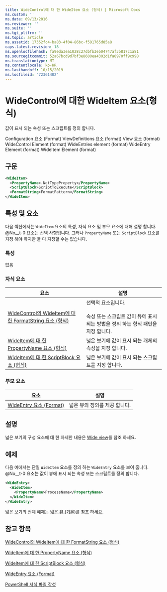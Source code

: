 ```yaml
---
title: WideControl에 대 한 WideItem 요소 (형식) | Microsoft Docs
ms.custom: ''
ms.date: 09/13/2016
ms.reviewer: ''
ms.suite: ''
ms.tgt_pltfrm: ''
ms.topic: article
ms.assetid: 17352fc4-ba83-4f04-86bc-f591765d85a8
caps.latest.revision: 18
ms.openlocfilehash: fa9eda3ea1028c27dbfb3eb04747af3b817c1a81
ms.sourcegitcommit: 52a67bcd9d7bf3e8600ea4302d1fa8970ff9c998
ms.translationtype: MT
ms.contentlocale: ko-KR
ms.lasthandoff: 10/15/2019
ms.locfileid: "72361402"
---
```

# <a name="wideitem-element-for-widecontrol-format"></a>WideControl에 대한 WideItem 요소(형식)

값이 표시 되는 속성 또는 스크립트를 정의 합니다.

Configuration 요소 (Format) ViewDefinitions 요소 (format) View 요소 (format) WideControl Element (format) WideEntries element (format) WideEntry Element (format) WideItem Element (format)

## <a name="syntax"></a>구문

```xml
<WideItem>
  <PropertyName>.NetTypeProperty</PropertyName>
  <ScriptBlock>ScriptToExecute</ScriptBlock>
  <FormatString>FormatPattern</FormatString>
</WideItem>
```

## <a name="attributes-and-elements"></a>특성 및 요소

다음 섹션에서는 `WideItem` 요소의 특성, 자식 요소 및 부모 요소에 대해 설명 합니다. @No__t-0 요소는 선택 사항입니다. 그러나 `PropertyName` 또는 `ScriptBlock` 요소를 지정 해야 하지만 둘 다 지정할 수는 없습니다.

### <a name="attributes"></a>특성

없음

### <a name="child-elements"></a>자식 요소

|요소|설명|
|-------------|-----------------|
|[WideControl의 WideItem에 대 한 FormatString 요소 (형식)](./formatstring-element-for-wideitem-for-widecontrol-format.md)|선택적 요소입니다.<br /><br /> 속성 또는 스크립트 값이 뷰에 표시 되는 방법을 정의 하는 형식 패턴을 지정 합니다.|
|[WideItem에 대 한 PropertyName 요소 (형식)](./propertyname-element-for-wideitem-for-widecontrol-format.md)|넓은 보기에 값이 표시 되는 개체의 속성을 지정 합니다.|
|[WideItem에 대 한 ScriptBlock 요소 (형식)](./scriptblock-element-for-wideitem-for-widecontrol-format.md)|넓은 보기에 값이 표시 되는 스크립트를 지정 합니다.|

### <a name="parent-elements"></a>부모 요소

|요소|설명|
|-------------|-----------------|
|[WideEntry 요소 (Format)](./wideentry-element-for-widecontrol-format.md)|넓은 뷰의 정의를 제공 합니다.|

## <a name="remarks"></a>설명

넓은 보기의 구성 요소에 대 한 자세한 내용은 [Wide view](./creating-a-wide-view.md)를 참조 하세요.

## <a name="example"></a>예제

다음 예에서는 단일 `WideItem` 요소를 정의 하는 `WideEntry` 요소를 보여 줍니다. @No__t-0 요소는 값이 뷰에 표시 되는 속성 또는 스크립트를 정의 합니다.

```xml
<WideEntry>
  <WideItem>
    <PropertyName>ProcessName</PropertyName>
  </WideItem>
</WideEntry>
```

넓은 보기의 전체 예제는 [넓은 뷰 (기본)](./wide-view-basic.md)를 참조 하세요.

## <a name="see-also"></a>참고 항목

[WideControl의 WideItem에 대 한 FormatString 요소 (형식)](./formatstring-element-for-wideitem-for-widecontrol-format.md)

[WideItem에 대 한 PropertyName 요소 (형식)](./propertyname-element-for-wideitem-for-widecontrol-format.md)

[WideItem에 대 한 ScriptBlock 요소 (형식)](./scriptblock-element-for-wideitem-for-widecontrol-format.md)

[WideEntry 요소 (Format)](./wideentry-element-for-widecontrol-format.md)

[PowerShell 서식 파일 작성](./writing-a-powershell-formatting-file.md)
